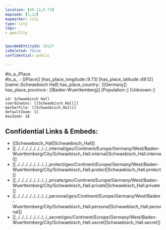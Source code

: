 ```yaml
---
location: [49.12,9.73] 
mapzoom: [7,12] 
mapmarker: city 
type: City
tags:
- geo/City


SpocWebEntityId: 34127
isDeleted: false
confidential: public

---
```

#is_a_/Place  
#is_a_ :: [[Place]] 
[has_place_longitude::9.73] 
[has_place_latitude::49.12] 
[name::Schwaebisch Hall] 
has_place_country:: [[Germany]]  
has_place_province:: [[Baden-Wuerttemberg]] 
[Population::] 
[Unknown::] 


```leaflet
id: Schwaebisch Hall
coordinates: [[Schwaebisch_Hall]] 
markerFile: [[Schwaebisch_Hall]] 
defaultZoom: 11 
maxZoom: 18
```


## Confidential Links & Embeds: 
- [[Schwaebisch_Hall|Schwaebisch_Hall]]  
- [[../../../../../../../../_internal/geo/Continent/Europe/Germany/West/Baden-Wuerttemberg/City/Schwaebisch_Hall.internal|Schwaebisch_Hall.internal]] 
- [[../../../../../../../../_protect/geo/Continent/Europe/Germany/West/Baden-Wuerttemberg/City/Schwaebisch_Hall.protect|Schwaebisch_Hall.protect]] 
- [[../../../../../../../../_private/geo/Continent/Europe/Germany/West/Baden-Wuerttemberg/City/Schwaebisch_Hall.private|Schwaebisch_Hall.private]] 
- [[../../../../../../../../_personal/geo/Continent/Europe/Germany/West/Baden-Wuerttemberg/City/Schwaebisch_Hall.personal|Schwaebisch_Hall.personal]] 
- [[../../../../../../../../_secret/geo/Continent/Europe/Germany/West/Baden-Wuerttemberg/City/Schwaebisch_Hall.secret|Schwaebisch_Hall.secret]] 
